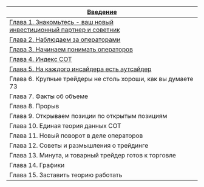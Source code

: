 
| [Введение](https://raw.githubusercontent.com/deuce1577/KnowladgeBase/refs/heads/main/Book/%D0%92%D0%B2%D0%B5%D0%B4%D0%B5%D0%BD%D0%B8%D0%B5.md)                                                    |
| ------------------------------------------------------------------------------------------------------------------------------------------------------------------------------------------------- |
| [Глава 1. Знакомьтесь - ваш новый<br>инвестиционный партнер и советник](https://raw.githubusercontent.com/deuce1577/KnowladgeBase/refs/heads/main/Book/%D0%93%D0%9B%D0%90%D0%92%D0%90%201.md)<br> |
| [Глава 2. Наблюдаем за операторами](https://raw.githubusercontent.com/deuce1577/KnowladgeBase/refs/heads/main/Book/%D0%93%D0%9B%D0%90%D0%92%D0%90%202.md)                                         |
| [Глава 3. Начинаем понимать операторов](https://raw.githubusercontent.com/deuce1577/KnowladgeBase/refs/heads/main/Book/%D0%93%D0%9B%D0%90%D0%92%D0%90%203.md)                                     |
| [Глава 4. Индекс СОТ](https://raw.githubusercontent.com/deuce1577/KnowladgeBase/refs/heads/main/Book/%D0%93%D0%9B%D0%90%D0%92%D0%90%204.md)                                                       |
| [Глава 5. На каждого инсайдера есть аутсайдер](https://raw.githubusercontent.com/deuce1577/KnowladgeBase/refs/heads/main/Book/%D0%93%D0%9B%D0%90%D0%92%D0%90%205.md)                              |
| Глава 6. Крупные трейдеры  не столь хороши, как вы думаете  73                                                                                                                                    |
| Глава 7. Факты об объеме                                                                                                                                                                          |
| Глава 8. Прорыв                                                                                                                                                                                   |
| Глава 9. Открываем позиции по открытым позициям                                                                                                                                                   |
| Глава 10. Единая теория данных СОТ                                                                                                                                                                |
| Глава 11. Новый поворот в деле операторов                                                                                                                                                         |
| Глава 12. Советы и размышления о трейдинге                                                                                                                                                        |
| Глава 13. Минута, и товарный трейдер готов к торговле                                                                                                                                             |
| Глава 14. Графики                                                                                                                                                                                 |
| Глава 15. Заставить теорию работать                                                                                                                                                               |
